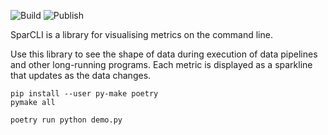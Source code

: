 ![Build](https://github.com/z0u/sparcli/workflows/Build/badge.svg)
![Publish](https://github.com/z0u/sparcli/workflows/Publish/badge.svg)

SparCLI is a library for visualising metrics on the command line.

Use this library to see the shape of data during execution of data pipelines and other long-running programs. Each metric is displayed as a sparkline that updates as the data changes.


```
pip install --user py-make poetry
pymake all
```

```
poetry run python demo.py
```
